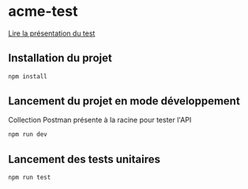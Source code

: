 # acme-test

<a href="https://regecoder.github.io/acme-test/" target="_blank">Lire la présentation du test</a>
## Installation du projet

```sh
npm install
```

## Lancement du projet en mode développement
Collection Postman présente à la racine pour tester l'API

```sh
npm run dev
```

## Lancement des tests unitaires

```sh
npm run test
```

